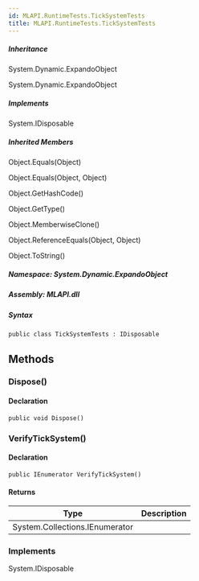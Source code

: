 ```yaml
---  
id: MLAPI.RuntimeTests.TickSystemTests  
title: MLAPI.RuntimeTests.TickSystemTests
---
```


<div class="markdown level0 summary">

</div>

<div class="markdown level0 conceptual">

</div>

<div class="inheritance">

##### Inheritance

<div class="level0">

System.Dynamic.ExpandoObject

</div>

<div class="level1">

System.Dynamic.ExpandoObject

</div>

</div>

<div classs="implements">

##### Implements

<div>

System.IDisposable

</div>

</div>

<div class="inheritedMembers">

##### Inherited Members

<div>

Object.Equals(Object)

</div>

<div>

Object.Equals(Object, Object)

</div>

<div>

Object.GetHashCode()

</div>

<div>

Object.GetType()

</div>

<div>

Object.MemberwiseClone()

</div>

<div>

Object.ReferenceEquals(Object, Object)

</div>

<div>

Object.ToString()

</div>

</div>

##### **Namespace**: System.Dynamic.ExpandoObject

##### **Assembly**: MLAPI.dll

##### Syntax

    public class TickSystemTests : IDisposable

## Methods 

### Dispose()

<div class="markdown level1 summary">

</div>

<div class="markdown level1 conceptual">

</div>

#### Declaration

    public void Dispose()

### VerifyTickSystem()

<div class="markdown level1 summary">

</div>

<div class="markdown level1 conceptual">

</div>

#### Declaration

    public IEnumerator VerifyTickSystem()

#### Returns

| Type                           | Description |
|--------------------------------|-------------|
| System.Collections.IEnumerator |             |

### Implements

<div>

System.IDisposable

</div>
